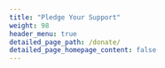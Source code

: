 ```yaml
---
title: "Pledge Your Support"
weight: 98
header_menu: true
detailed_page_path: /donate/
detailed_page_homepage_content: false
---
```

